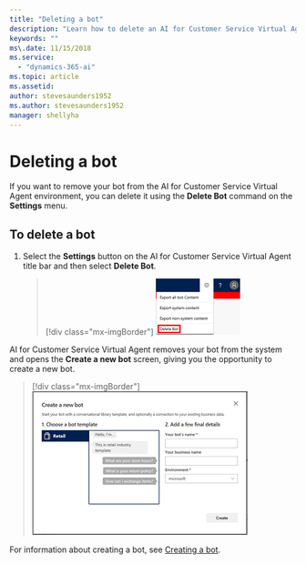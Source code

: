 ```yaml
---
title: "Deleting a bot"
description: "Learn how to delete an AI for Customer Service Virtual Agent bot."
keywords: ""
ms\.date: 11/15/2018
ms.service:
  - "dynamics-365-ai"
ms.topic: article
ms.assetid: 
author: stevesaunders1952
ms.author: stevesaunders1952
manager: shellyha
---
```


# Deleting a bot

If you want to remove your bot from the AI for Customer Service Virtual Agent environment, you can delete it using the **Delete Bot** command on the **Settings** menu.

## To delete a bot

1. Select the **Settings** button on the AI for Customer Service Virtual Agent title bar and then select **Delete Bot**.

   > [!div class="mx-imgBorder"]
   > ![Delete a bot](media/delete-bot.PNG)

AI for Customer Service Virtual Agent removes your bot from the system and opens the **Create a new bot** screen, giving you the opportunity to create a new bot.

   > [!div class="mx-imgBorder"]
   > ![Create a new bot screen](media/create-bot-1.PNG)

For information about creating a bot, see [Creating a bot](getting-started-create-bot.md).